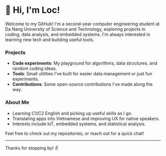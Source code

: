 # 👋 Hi, I'm Loc!

Welcome to my GitHub! I'm a second-year computer engineering student at Da Nang University of Science and Technology, exploring projects in coding, data analysis, and embedded systems. I'm always interested in learning new tech and building useful tools.

### Projects
- **Code experiments**: My playground for algorithms, data structures, and random coding ideas.
- **Tools**: Small utilities I've built for easier data management or just fun experiments.
- **Contributions**: Some open-source contributions I've made along the way.

### About Me
- Learning C1/C2 English and picking up useful skills as I go.
- Translating apps into Vietnamese and improving UX for native speakers.
- Interests include IoT, embedded systems, and statistical analysis.

Feel free to check out my repositories, or reach out for a quick chat!

---

Thanks for stopping by! ✌️
